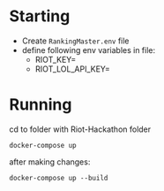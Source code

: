 # Starting

 - Create `RankingMaster.env` file
 - define following env variables in file:
   - RIOT_KEY=<KEY>
   - RIOT_LOL_API_KEY=<KEY>

# Running

cd to folder with Riot-Hackathon folder

`docker-compose up`

after making changes:

`docker-compose up --build`
